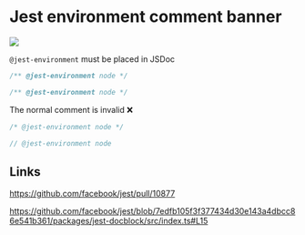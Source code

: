 # Jest environment comment banner

[![](https://img.shields.io/endpoint?url=https://raw.githubusercontent.com/cncolder/demo/master/shields/codesandbox.json)](https://githubbox.com/cncolder/demo/tree/master/jest/environment-comment-banner)

`@jest-environment` must be placed in JSDoc

```js
/** @jest-environment node */

/** @jest-environment node */
```

The normal comment is invalid ❌

```js
/* @jest-environment node */

// @jest-environment node
```

## Links

https://github.com/facebook/jest/pull/10877

https://github.com/facebook/jest/blob/7edfb105f3f377434d30e143a4dbcc86e541b361/packages/jest-docblock/src/index.ts#L15
